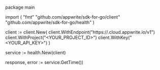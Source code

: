 package main

import (
    "fmt"
    "github.com/appwrite/sdk-for-go/client"
    "github.com/appwrite/sdk-for-go/health"
)

client := client.New(
    client.WithEndpoint("https://<REGION>.cloud.appwrite.io/v1")
    client.WithProject("<YOUR_PROJECT_ID>")
    client.WithKey("<YOUR_API_KEY>")
)

service := health.New(client)

response, error := service.GetTime())
